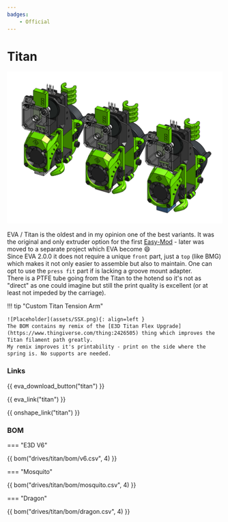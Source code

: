 ```yaml
---
badges:
    - Official
---
```

# Titan

![preview](assets/__ALL__.png)

EVA / Titan is the oldest and in my opinion one of the best variants. It was the original and only extruder option for the first [Easy-Mod](https://eva-3d.github.io/easy-mod/) - later was moved to a separate project which EVA become :smile:  
Since EVA 2.0.0 it does not require a unique `front` part, just a `top` (like BMG) which makes it not only easier to assemble but also to maintain. One can opt to use the `press fit` part if is lacking a groove mount adapter.  
There is a PTFE tube going from the Titan to the hotend so it's not as "direct" as one could imagine but still the print quality is excellent (or at least not impeded by the carriage). 

!!! tip "Custom Titan Tension Arm"

    ![Placeholder](assets/SSX.png){: align=left }
    The BOM contains my remix of the [E3D Titan Flex Upgrade](https://www.thingiverse.com/thing:2426505) thing which improves the Titan filament path greatly.  
    My remix improves it's printability - print on the side where the spring is. No supports are needed.


### Links

{{ eva_download_button("titan") }}

{{ eva_link("titan") }}

{{ onshape_link("titan") }}

### BOM

=== "E3D V6"

{{ bom("drives/titan/bom/v6.csv", 4) }}

=== "Mosquito"

{{ bom("drives/titan/bom/mosquito.csv", 4) }}

=== "Dragon"

{{ bom("drives/titan/bom/dragon.csv", 4) }}
